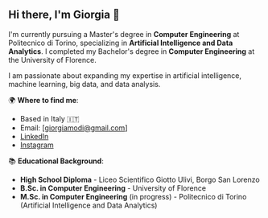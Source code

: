 ## Hi there, I'm Giorgia 👋

I'm currently pursuing a Master's degree in **Computer Engineering** at Politecnico di Torino, specializing in **Artificial Intelligence and Data Analytics**. I completed my Bachelor's degree in **Computer Engineering** at the University of Florence.

I am passionate about expanding my expertise in artificial intelligence, machine learning, big data, and data analysis.

🌍 **Where to find me**:
- Based in Italy 🇮🇹
- Email: [giorgiamodi@gmail.com]
- [LinkedIn](https://www.linkedin.com/in/giorgia-modi-bab07a1a6) 
- [Instagram](https://www.instagram.com/giorgiamodi)

📚 **Educational Background**:
- **High School Diploma** - Liceo Scientifico Giotto Ulivi, Borgo San Lorenzo
- **B.Sc. in Computer Engineering** - University of Florence
- **M.Sc. in Computer Engineering** (in progress) - Politecnico di Torino (Artificial Intelligence and Data Analytics)
